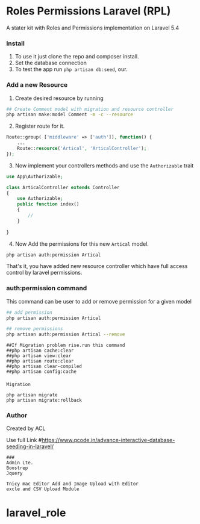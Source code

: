 # Roles Permissions Laravel (RPL)
A stater kit with Roles and Permissions implementation on Laravel 5.4

### Install
1. To use it just clone the repo and composer install.
2. Set the database connection 
3. To test the app run `php artisan db:seed`, our.

### Add a new Resource
1. Create desired resource by running 
 ```bash
## Create Comment model with migration and resource controller
php artisan make:model Comment -m -c --resource
```
2. Register route for it.
```php
Route::group( ['middleware' => ['auth']], function() {
    ...
    Route::resource('Artical', 'ArticalController');
});
```

3. Now implement your controllers methods and use the `Authorizable` trait
```php
use App\Authorizable;

class ArticalController extends Controller
{
    use Authorizable;
    public function index()
    {
        //
    }
    
}    
```

4. Now Add the permissions for this new `Artical` model.
```bash
php artisan auth:permission Artical
```

That's it, you have added new resource controller which have full access control by laravel permissions.
 
 ### auth:permission command
 This command can be user to add or remove permission for a given model
 
 ```bash
## add permission
php artisan auth:permission Artical

## remove permissions
php artisan auth:permission Artical --remove
```
```
##If Migration problem rise.run this command
##php artisan cache:clear
##php artisan view:clear
##php artisan route:clear
##php artisan clear-compiled
##php artisan config:cache
```

####
```
Migration 

php artisan migrate
php artisan migrate:rollback

```
### Author
Created by ACL

Use full Link
#https://www.qcode.in/advance-interactive-database-seeding-in-laravel/

```
###
Admin Lte.
Boostrep
Jquery
```

```
Tnicy mac Editor Add and Image Upload with Editor
excle and CSV Upload Module
```
# laravel_role
